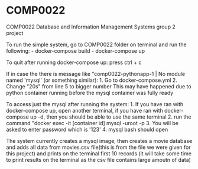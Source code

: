# COMP0022
COMP0022 Database and Information Management Systems group 2 project

To run the simple system, go to COMP0022 folder on terminal and run the following: - docker-compose build
                                                                                   - docker-compose up 

To quit after running docker-compose up: press ctrl + c

If in case the there is message like "comp0022-pythonapp-1  |   No module named 'mysql' (or something similar): 1. Go to docker-compose.yml
                                                                                                                2. Change "20s" from line 5 to bigger number
This may have happened due to python container running before the mysql container was fully ready

To access just the mysql after running the system: 1. If you have ran with docker-compose up, open another terminal, if you have ran with     docker-compose up -d, then you should be able to use the same terminal
                                                   2. run the command "docker exec -it [container id] mysql -uroot -p 
                                                   3. You will be asked to enter password which is '123'
                                                   4. mysql bash should open

The system currently creates a mysql image, then creates a movie database and adds all data from movies.csv file(this is from the file we were given for this project) and prints on the terminal first 10 records (it will take some time to print results on the terminal as the csv file contains large amoutn of data)
